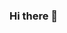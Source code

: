 ### Hi there 👋

<!--
**kbz928/kbz928** is a ✨ _special_ ✨ repository because its `README.md` (this file) appears on your GitHub profile.

Here are some ideas to get you started:

- 🔭 I’m currently working on cyber security 
- 🌱 I’m currently learning how to use Gits and Github
- 👯 I’m looking to collaborate on report
- 🤔 I’m looking for help with everything
- 💬 Ask me about school
- 📫 How to reach me: my number 
- 😄 Pronouns: he/him
- ⚡ Fun fact: I like to run
-->
